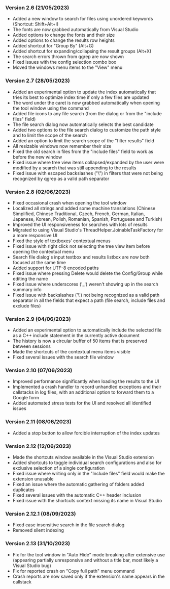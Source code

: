 ### Version 2.6 (21/05/2023)

- Added a new window to search for files using unordered keywords (Shortcut: Shift+Alt+I)
- The fonts are now grabbed automatically from Visual Studio 
- Added options to change the fonts and their size
- Added options to change the results row heights
- Added shortcut for "Group By" (Alt+G)
- Added shortcut for expanding/collapsing the result groups (Alt+X)
- The search errors thrown from qgrep are now shown
- Fixed issues with the config selection combo box
- Moved the windows menu items to the "View" menu

### Version 2.7 (28/05/2023)

- Added an experimental option to update the index automatically that tries its best to optimize index time if only a few files are updated
- The word under the caret is now grabbed automatically when opening the tool window using the command
- Added file icons to any file search (from the dialog or from the "include files" field)
- The file search dialog now automatically selects the best candidate
- Added two options to the file search dialog to customize the path style and to limit the scope of the search
- Added an option to limit the search scope of the "filter results" field
- All resizable windows now remember their size
- Fixed the old search in files from the "include files" field to work as before the new window
- Fixed issue where tree view items collapsed/expanded by the user were modified by a search that was still appending to the results
- Fixed issue with escaped backslashes ("\\") in filters that were not being recognized by qgrep as a valid path separator

### Version 2.8 (02/06/2023)

- Fixed occasional crash when opening the tool window
- Localized all strings and added some machine translations (Chinese Simplified, Chinese Traditional, Czech, French, German, Italian, Japanese, Korean, Polish, Romanian, Spanish, Portuguese and Turkish)
- Improved the UI responsiveness for searches with lots of results
- Migrated to using Visual Studio's ThreadHelper.JoinableTaskFactory for a more responsive UI
- Fixed the style of textboxes' contextual menus
- Fixed issue with right click not selecting the tree view item before opening the contextual menu
- Search file dialog's input textbox and results listbox are now both focused at the same time
- Added support for UTF-8 encoded paths
- Fixed issue where pressing Delete would delete the Config/Group while editing the name
- Fixed issue where underscores ('_') weren't showing up in the search summary info
- Fixed issue with backslashes ('\\') not being recognized as a valid path separator in all the fields that expect a path (file search, include files and exclude files)

### Version 2.9 (04/06/2023)

- Added an experimental option to automatically include the selected file as a C++ include statement in the currently active document
- The history is now a circular buffer of 50 items that is preserved between sessions
- Made the shortcuts of the contextual menu items visible
- Fixed several issues with the search file window

### Version 2.10 (07/06/2023)

- Improved performance significantly when loading the results to the UI
- Implemented a crash handler to record unhandled exceptions and their callstacks in log files, with an additional option to forward them to a Google form
- Added automated stress tests for the UI and resolved all identified issues

### Version 2.11 (08/06/2023)

- Added a stop button to allow forcible interruption of the index updates

### Version 2.12 (12/06/2023)

- Made the shortcuts window available in the Visual Studio extension
- Added shortcuts to toggle individual search configurations and also for exclusive selection of a single configuration
- Fixed issue where writing only in the "Include files" field would make the extension unusable
- Fixed an issue where the automatic gathering of folders added duplicates
- Fixed several issues with the automatic C++ header inclusion
- Fixed issue with the shortcuts context missing its name in Visual Studio

### Version 2.12.1 (08/09/2023)

- Fixed case insensitive search in the file search dialog
- Removed silent indexing

### Version 2.13 (31/10/2023)

- Fix for the tool window in "Auto Hide" mode breaking after extensive use (appearing partially unresponsive and without a title bar, most likely a Visual Studio bug)
- Fix for reported crash on "Copy full path" menu command
- Crash reports are now saved only if the extension's name appears in the callstack